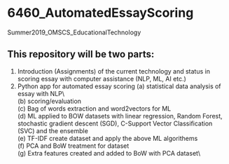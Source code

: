 # 6460_AutomatedEssayScoring
Summer2019_OMSCS_EducationalTechnology
## This repository will be two parts:
1. Introduction (Assignments) of the current technology and status in scoring essay with computer assistance (NLP, ML, AI etc.) 
2. Python app for automated essay scoring
  (a) statistical data analysis of essay with NLP\  
  (b) scoring/evaluation\
  (c) Bag of words extraction and word2vectors for ML\
  (d) ML applied to BOW datasets with linear regression, Random Forest, stochastic gradient descent (SGD), C-Support Vector Classification (SVC) and the ensemble\
  (e) TF-IDF create dataset and apply the above ML algorithems\
  (f) PCA and BoW treatment for dataset\
  (g) Extra features created and added to BoW with PCA dataset\
